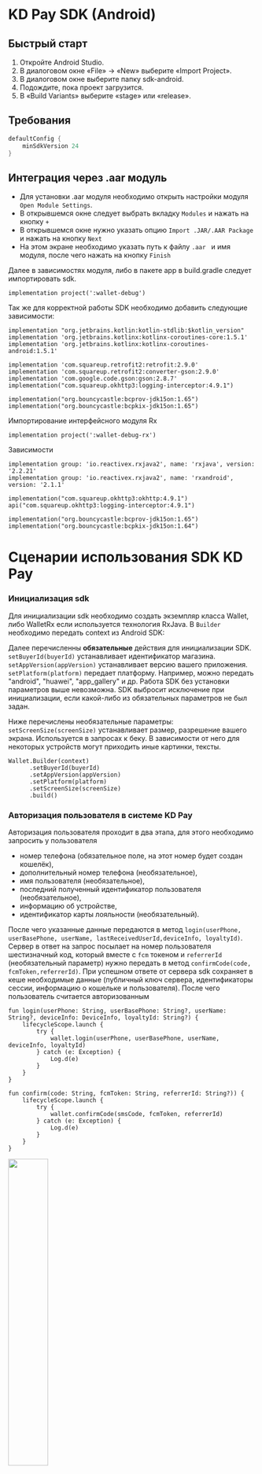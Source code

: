 # KD Pay SDK (Android)

## Быстрый старт

1. Откройте Android Studio.
2. В диалоговом окне «File» → «New» выберите «Import Project».
3. В диалоговом окне выберите папку sdk-android.
4. Подождите, пока проект загрузится.
5. В «Build Variants» выберите «stage» или «release».

## Требования

```gradle
defaultConfig {
    minSdkVersion 24
}
```

## Интеграция через .aar модуль

- Для установки .aar модуля необходимо открыть настройки модуля `Open Module Settings`.
- В открывшемся окне следует выбрать вкладку `Modules` и нажать на кнопку `+`
- В открывшемся окне нужно указать опцию  `Import .JAR/.AAR Package` и нажать на кнопку `Next`
- На этом экране необходимо указать путь к файлу  `.aar ` и имя модуля, после чего нажать на кнопку  `Finish`

Далее в зависимостях модуля, либо в пакете app в build.gradle следует импортировать sdk.

 ```
 implementation project(':wallet-debug')
 ```

Так же для корректной работы SDK необходимо добавить следующие зависимости:

```
implementation "org.jetbrains.kotlin:kotlin-stdlib:$kotlin_version"
implementation 'org.jetbrains.kotlinx:kotlinx-coroutines-core:1.5.1'
implementation 'org.jetbrains.kotlinx:kotlinx-coroutines-android:1.5.1'

implementation 'com.squareup.retrofit2:retrofit:2.9.0'
implementation 'com.squareup.retrofit2:converter-gson:2.9.0'
implementation 'com.google.code.gson:gson:2.8.7'
implementation("com.squareup.okhttp3:logging-interceptor:4.9.1")

implementation("org.bouncycastle:bcprov-jdk15on:1.65")
implementation("org.bouncycastle:bcpkix-jdk15on:1.65")
```

Импортирование интерфейсного модуля Rx

```
implementation project(':wallet-debug-rx')
```

Зависимости

```
implementation group: 'io.reactivex.rxjava2', name: 'rxjava', version: '2.2.21'
implementation group: 'io.reactivex.rxjava2', name: 'rxandroid', version: '2.1.1'

implementation("com.squareup.okhttp3:okhttp:4.9.1")
api("com.squareup.okhttp3:logging-interceptor:4.9.1")

implementation("org.bouncycastle:bcprov-jdk15on:1.65")
implementation("org.bouncycastle:bcpkix-jdk15on:1.64")
```

# Сценарии использования SDK KD Pay

### Инициализация sdk

Для инициализации sdk необходимо создать экземпляр класса Wallet, либо WalletRx если используется технология RxJava.
В `Builder` необходимо передать context из Android SDK:

Далее перечисленны **обязательные** действия для инициализации SDK.
`setBuyerId(buyerId)` устанавливает идентификатор магазина.
`setAppVersion(appVersion)` устанавливает версию вашего приложения.
`setPlatform(platform)` передает платформу. Например, можно передать "android", "huawei", "app_gallery" и др.
Работа SDK без установки параметров выше невозможна. SDK выбросит исключение при инициализации, если какой-либо из
обязательных параметров не был задан.

Ниже перечислены необязательные параметры:
`setScreenSize(screenSize)` устанавливает размер, разрешение вашего экрана. Используется в запросах к беку. В
зависимости от него для некоторых устройств могут приходить иные картинки, тексты.

```
Wallet.Builder(context)
      .setBuyerId(buyerId)
      .setAppVersion(appVersion)
      .setPlatform(platform)
      .setScreenSize(screenSize)
      .build()
```

### Авторизация пользователя в системе KD Pay

Авторизация пользователя проходит в два этапа, для этого необходимо запросить у пользователя

- номер телефона (обязательное поле, на этот номер будет создан кошелёк),
- дополнительный номер телефона (необязательное),
- имя пользователя (необязательное),
- последний полученный идентификатор пользователя (необязательное),
- информацию об устройстве,
- идентификатор карты лояльности (необязательный).

После чего указанные данные передаются в
метод `login(userPhone, userBasePhone, userName, lastReceivedUserId,deviceInfo, loyaltyId)`.
Сервер в ответ на запрос посылает на номер пользователя шестизначный код, который вместе с `fcm` токеном
и `referrerId` (необязательный параметр) нужно передать в метод `confirmCode(code, fcmToken,referrerId)`. При успешном
ответе от сервера sdk сохраняет в кеше необходимые данные (публичный ключ сервера, идентификаторы сессии, информацию о
кошельке и пользователя). После чего пользователь считается авторизованным

```
fun login(userPhone: String, userBasePhone: String?, userName: String?, deviceInfo: DeviceInfo, loyaltyId: String?) {
    lifecycleScope.launch {
        try {
            wallet.login(userPhone, userBasePhone, userName, deviceInfo, loyaltyId)
        } catch (e: Exception) {
            Log.d(e)
        }
    }
}

fun confirm(code: String, fcmToken: String, referrerId: String?)) {
    lifecycleScope.launch {
        try {
            wallet.confirmCode(smsCode, fcmToken, referrerId)
        } catch (e: Exception) {
            Log.d(e)
        }
    }
}
```

<img src="readme/authorization.jpg"  width="40%">

### Ссылки на связанные документы:

Согласие на обработку персональных и биометрических данных и пользовательское соглашение -
https://storage.yandexcloud.net/slyanov-s3/gdpr_consent.html

Публичная оферта -
https://storage.yandexcloud.net/slyanov-s3/wallets_public_offer.html

### Публичный ключ для генерации QR-кода

SDK получает публичный ключ и сохраняет его в кеше после авторизации пользователя (метод `confirmCode`). Этот публичный
ключ хранится в кеше и считается валидным, пока в заголовке любого метода от сервера не
вернется `Need-Update-Server-key: true`, после чего SDK асинхронно дернет ручку обновления публичного ключа и при
успешном запросе значение в кеше будет заменено на новый публичный ключ. Это происходит незаметно для пользователя и
весь процесс инкапсулирован внутри SDK. Пользователь SDK извне никак не может повлиять на этот процесс.

### Получение аккаунта пользователя

Получение аккаунта осуществляется с помощью метода `getAccount`. Для успешного получения состояния кошелька пользователь
должен быть авторизован, должен подтвердить смс и сдк. Если клиент не авторизован в системе метод выбрасывает ошибку.

```
fun getAccount(cached: Boolean, referrerId: String?, variant: String?) {
    lifecycleScope.launch {
        try {
            wallet.getAccount(cached, referrerId, variant)
        } catch (e: Exception) {
            Log.d(e)
        }
    }
}
```   

В WalletAccountResult в поле bankLinkType приходит тип привязки банков : recurrent/me2me.

<img src="readme/kd_pay.jpg"  width="40%">

### Onboarding

В ответе WalletAccountResult приходит поле requiredScreens с массивом форм/экранов, которые можно показать перед
отображением кошелька, например "need_bank_link"

<img src="readme/onboarding.jpg"  width="40%">

### Привязка банка к кошельку

<img src="readme/banks.jpg"  width="40%">

Для того чтобы привязать к кошельку пользователя банк, необходимо получить список банков с помощью
метода `getBanks(bankLinkType: BankLinkType?)`.

```
fun getBanks(bankLinkType: BankLinkType?) {
    lifecycleScope.launch {
        try {
            wallet.getBanks(bankLinkType)
        } catch (e: Exception) {
            Log.d(e)
        }
    }
}
```  

**Возвращает**

| Тип          | Опциональный | Описание                                           |
|--------------|--------------|----------------------------------------------------|
| `List<Bank>` | Нет          | Список банков, которые можно привязать к кошельку. |

**Исключения**

| Тип                                   | Описание                                                                  |
|---------------------------------------|---------------------------------------------------------------------------|
| `ErrorMessage.Client.NotAuthorized()` | Сессия отсутствует или устарела                                           |
| `ErrorMessage.Client.Authorization()` | Отсутствует идентификатор пользователя в системе. Необходима авторизация. |
| `ErrorMessage.Client.NoAccount()`     | Нет аккаунта пользователя                                                 |

В ответе метода `getAccount` есть информация о типе платежного сервиса (bankLinkType): recurrent/me2me.
Нужно использовать это как параметр, чтобы получить список банков в зависимости от данного типа.

Для того чтобы использовать метод пользователь должен быть авторизован и у пользователя должен быть создан аккаунт. В
противном случае метод вызовет исключение.

Далее из списка полученных банков пользователь выбирает необходимый. После чего на сервер отправляется запрос
на привязку банка с помощью метода `addNewBank`.

```
fun addNewBank(bankId: Int, fundingSum: String?, bankLinkType: BankLinkType?) {
    lifecycleScope.launch {
        try {
            wallet.addNewBank(bankId, fundingSum, bankLinkType)
        } catch (e: Exception) {
            Log.d(e)
        }
    }
}
```   

Если сервер ответил успехом, то пользователю предлагается перейти в мобильное приложение банка и завершить процесс
привязки банка.

Возвращается BankAccountLinkageResult с id привязки банка, url с кастомной схемой выбранного
банка `bankID://sub.nspk.ru/...` и временем ожидания подписки expireTimeout.

Данную ссылку необходимо открыть в МП для перехода в мобильное приложение банка, если оно установлено на девайсе.

### Получение статуса банковской связи (результат привязки банка)

Для получения статуса банковской связи используется метод `getBankLinkageStatus(linkId: Int): BankLinkageResult`

**Параметры**

| Имя      | Тип | Опциональный | Описание      |
|----------|-----|--------------|---------------|
| `linkId` | Int | нет          | Идентификатор |

**Возвращает**

| Тип                 | Опциональный | Описание                                                |
|---------------------|--------------|---------------------------------------------------------|
| `BankLinkageResult` | Нет          | Статус привязки банка и id последующей onboarding story |

**Статусы привязки**

| Тип        | Описание                                    |
|------------|---------------------------------------------|
| `success`  | Банк привязан успешно                       |
| `pending`  | Ожидание привязки банка в приложении банка. |
| `canceled` | Привязка банка отменена                     |

### Получение привязанных банков

При возврате на главный экран кошелька и вызове метода `getAccount` в поле `banks` возвращаются банки,
которые успешно привязаны, либо находятся в процессе привязки.

Ориентируясь на список привязанных банков и `id` банка, который привязывается к аккаунту можно понять в каком статусе
находится привязка банка. Если банк присутствует в списке привязанных банков,
но поле `isLinked` у банка равно `false`- это значит что банк в процессе привязки к кошельку.
В случае если поле равно `true`, значит процесс привязки банка успешен. В случае если в списке банков нет искомого,
то это означает что произошла ошибка при привязке банка.

<img src="readme/my_banks.jpg"  width="40%">

Если в методе `getAccount` возвращается bankLinkType - recurrent,
то список привязанных банков находится в массиве recurrentBanks, если me2me, то в account в поле banks

### Установить банк по умолчанию

После привязки банка он становится банком по умолчанию. Для того чтобы изменить банк по умолчанию, следует
воспользоваться методом `setDefaultBank`. Для того чтобы использовать метод пользователь должен быть авторизован и
у пользователя должен быть создан аккаунт, а так же привязан как минимум один банк.
Для начала следует получить данные аккаунта методом `getAccount`, предложить пользователю выбрать из списка
привязанных банков тот, который он хочет сделать основным.
Далее передать `id` этого банка и его тип в метод `setDefaultBank(bankId)`.
В результате чего в случае успеха метод вернет измененный и актуальный список привязанных банков.

`setDefaultBank(bankId: Int, bankLinkType: BankLinkType?): List<Bank>`

**Параметры**

| Имя          | Тип          | Опциональный | Описание                                                                     |
|--------------|--------------|--------------|------------------------------------------------------------------------------|
| bankId       | Int          | нет          | Идентификатор банка в системе KD Pay, выбранных из списка привязанных банков |
| bankLinkType | BankLinkType | да           | Тип банка (recurrent/me2me)                                                  |

**Возвращает**

| Тип        | Опциональный | Описание                                                     |
|------------|--------------|--------------------------------------------------------------|
| List<Bank> | Нет          | Список привязанных банков, с измененным банком по умолчанию. |

**Исключения**

| Тип                                 | Описание                                                                  |
|-------------------------------------|---------------------------------------------------------------------------|
| ErrorMessage.Client.NotAuthorized() | Сессия отсутствует или устарела                                           |
| ErrorMessage.Client.Authorization() | Отсутствует идентификатор пользователя в системе. Необходима авторизация. |

<img src="readme/bank_methods.jpg"  width="40%">

### Удаление привязанного банка (неактуально для рекуррентов)

Для удаления ранее привязанного банка используется метод

`deleteBank(bankId: Int)`

**Параметры**

| Имя    | Тип | Опциональный | Описание                                                                                                |
|--------|-----|--------------|---------------------------------------------------------------------------------------------------------|
| bankId | Int | нет          | Идентификатор банка в системе KD Pay, выбранных из списка банков получаемых с помощью метода getBanks() |

**Исключения**

| Тип                                 | Описание                                                                  |
|-------------------------------------|---------------------------------------------------------------------------|
| ErrorMessage.Client.NotAuthorized() | Сессия отсутствует или устарела                                           |
| ErrorMessage.Client.Authorization() | Отсутствует идентификатор пользователя в системе. Необходима авторизация. |
| ErrorMessage.Client.NoAccount()     | Нет аккаунта пользователя                                                 |

### Генерация QR кода

Для быстрого создания строки, кодируемой в qr-код, достаточно использовать метод `generateQrString(loyaltyId: String)`.
Метод не требует наличия интернета, если есть предзагруженные otp-коды.
(Otp-коды нужны также для генерации строки и SDK их самостоятельно (без действий на стороне МП) запрашивает на бэке "в
фоне", когда есть интернет).
Есть возможность "попросить" SDK в явном виде получить новую пачку otp-кодов для генерации QR-кода,
метод `requestOtpCode(amount)`. Для использования методов пользователь должен быть предварительно авторизован и иметь
аккаунт в системе.

**Параметры**

| Имя       | Тип    | Опциональный | Описание                                    |
|-----------|--------|--------------|---------------------------------------------|
| loyaltyId | String | нет          | Идентификатор лояльности во внешней системе |

**Возвращает**

| Тип    | Опциональный | Описание                        |
|--------|--------------|---------------------------------|
| String | Нет          | Строка для кодирования в Qr код |

**Исключения**

| Тип                                                | Описание                                                   |
|----------------------------------------------------|------------------------------------------------------------|
| ErrorMessage.Client.Serialization("No loyalty id") | loyaltyId пуст                                             |
| ErrorMessage.Client.NoOtpCode("No free OTP codes") | нет свободных otp кодов                                    |
| ErrorMessage.Client.Authorization                  | userId или публичный ключ сервера не существует в кеше SDK |

```
fun preloadOtp() {
    lifecycleScope.launch {
        try {
            if(!wallet.haveOtpCode()) wallet.requestOtpCode(OTP_CODE_AMOUT)
        } catch(e: Exception) {
            Log.d(e)
        }
    }
}

fun generateQrString(loyaltyId: String) {
    lifecycleScope.launch {
        val qrString = try {
            wallet.generateQrString(loyaltyId)
        } catch(e: Exception) {
            Log.d(e)
            null
        }

        qrString?.let { renderQrCode(it) }
    }
}
```

### Метод для проверки наличия сохраненных otp кодов в кеше sdk.

`haveOtpCode(): Boolean`

**Возвращает**

| Тип     | Опциональный | Описание                                                                            |
|---------|--------------|-------------------------------------------------------------------------------------|
| Boolean | Нет          | true - есть как минимум один сохраненный otp код. false - не сохраненных otp кодов. |

### Метод для получения одного свободного otp кода в кеше sdk. Код не помечается как использованный и будет выдан этим методом снова до использования

`getUnusedOtpCode(): String`

**Возвращает**

| Тип    | Опциональный | Описание                             |
|--------|--------------|--------------------------------------|
| String | Нет          | Возвращает один сохраненный otp код. |

**Исключения**

| Тип       | Описание                  |
|-----------|---------------------------|
| NoOtpCode | Если свободных кодов нет. |

### Метод для получения otp кодов с сервера с последующим сохранением в кеш sdk.

`requestOtpCodes(amount: Int)`
**Параметры**

| Имя    | Тип | Опциональный | Описание                                              |
|--------|-----|--------------|-------------------------------------------------------|
| amount | Int | нет          | Количество запрашиваемых otp кодов.  По умолчанию 10. |

**Исключения**

| Тип                                                                  | Описание                                                                  |
|----------------------------------------------------------------------|---------------------------------------------------------------------------|
| ErrorMessage.Client.NotAuthorized()                                  | Сессия отсутствует или устарела                                           |
| ErrorMessage.Client.Authorization()                                  | Отсутствует идентификатор пользователя в системе. Необходима авторизация. |
| ErrorMessage.Client.NoAccount()                                      | Нет аккаунта пользователя                                                 |
| ErrorMessage.Server.BadServerResponse("No code")                     | Ни один код не был получен от сервера.                                    |
| ErrorMessage.Server.BadServerResponse("No expiration time for code") | Нет срока окончания действия кода                                         |
| ErrorMessage.Client.NoBuyerId()                                      | Не установлен buyerId. Смотреть метод `configure(buyerId)`                |

### Метод для получения количества оставшихся otp кодов

`getRemainingOtpCodes(): Int`

**Возвращает**

| Тип | Опциональный | Описание                        |
|-----|--------------|---------------------------------|
| Int | Нет          | количество оставшихся otp кодов |

### Запрашивает указанное в параметре количество otp кодов, если их оставшееся количество валидных меньше 6

`requestOtpCodesIfRequired(amount: Int)`
**Параметры**

| Имя    | Тип | Опциональный | Описание                            |
|--------|-----|--------------|-------------------------------------|
| amount | Int | нет          | Количество запрашиваемых otp кодов. |

##### Запрашивает один свободный OTP код. Код не помечается как использованный и выдан этим методом снова до использования

`getOtpCode()`

**Исключения**

| Тип                             | Описание                                                                              |
|---------------------------------|---------------------------------------------------------------------------------------|
| ErrorMessage.Client.NoOtpCode() | свободных кодов нет. Перед запросом можно проверить на наличие вызвав `haveOtpCode()` |

### Получение данных профиля пользователя.

`fun getProfile(): Profile`

**Возвращает**

| Тип     | Опциональный | Описание                       |
|---------|--------------|--------------------------------|
| Profile | Нет          | Данные по профилю пользователя |

<img src="readme/profile.jpg"  width="40%">

##### Получение данных профиля пользователя (детализация).

`fun getProfileDetails(): ProfileDetails`

**Возвращает**

| Тип            | Опциональный | Описание                                     |
|----------------|--------------|----------------------------------------------|
| ProfileDetails | Нет          | Данные по профилю пользователя (детализация) |

### Получение элементов для блока часто задаваемых вопросов.

`fun getFaq(cacheInterval: Long = 3600L, cacheUnit: TimeUnit = TimeUnit.SECONDS): List<FaqItem>`

**Параметры**

| Имя           | Тип      | Опциональный | Описание               |
|---------------|----------|--------------|------------------------|
| cacheInterval | Long     | нет          | интервал проверки кеша |
| cacheUnit     | TimeUnit | нет          | интервал проверки кеша |

**Возвращает**

| Тип           | Опциональный | Описание         |
|---------------|--------------|------------------|
| List<FaqItem> | нет          | Список элементов |

### Выход пользователя из KD pay.

Для выполнения выхода пользователя из системы KD pay необходимо использовать метод `logout()`, при этом выполняется
полная очистка кеша sdk. Удаляются идентификаторы сессии, пользователя, публичный ключ сервера, отп коды и номер
телефона пользователя. Параллельно на сервер отправляется запрос на сброс всех активных сессий.

### Получение информации о кешбэке и истории операций.

<img src="readme/operation_history.jpg"  width="40%">

### Получение информации о кешбэке.

`fun getFaq(cacheInterval: Long = 3600L, cacheUnit: TimeUnit = TimeUnit.SECONDS): List<FaqItem>`
Для получения информации о кешбэке используем
метод `getCashbackInfo(prevMonth: Int, scenario: String, collapsed: Boolean, source: String): OperationElement`.
Имеет перегрузку метода с параметром ключ-значения для гибкой настройки параметров.

**Параметры**

| Имя       | Тип     | Опциональный | Описание                   |
|-----------|---------|--------------|----------------------------|
| prevMonth | Int     | нет          | период запроса данных      |
| scenario  | String  | нет          | место запроса данных       |
| collapsed | Boolean | нет          | скрытие виджетов в разделе |
| source    | String  | нет          | источник перехода          |

**Возвращает**

| Тип          | Опциональный | Описание             |
|--------------|--------------|----------------------|
| CashbackInfo | нет          | Информацию о кешбэке |

### Перегрузка метода информации о кешбэке

`getCashbackInfo(parameters: Map<String, String>): OperationElement`

**Параметры**

| Имя        | Тип                 | Опциональный | Описание                          |
|------------|---------------------|--------------|-----------------------------------|
| parameters | Map<String, String> | нет          | параметры в формате ключ-значение |

**Возвращает**

| Тип          | Опциональный | Описание             |
|--------------|--------------|----------------------|
| CashbackInfo | нет          | Информацию о кешбэке |

### Получение истории операции для пользователя

Получить историю операций для пользователя можно с помощью метода `getOperations`. В данный метод заложены параметры для
фильтрации операций. Бек вернет список операций, удовлетворяющих параметрам фильтрации.
Для первого запроса истории операции не нужно передавать курсор, в последующих запросах необходимо передавать курсор.
Бек вернет курсор в ответе на первый запрос, если пользователь имеет больше операций, чем бек может отдать за один
запрос.
Курсор (`cursor`) используется для пагинации операций.

```
fun getOperations(
    cursor: String? = null,
    type: OperationElement.OperationType? = null,
    partner: String? = null,
    datetimeStart: String? = null,
    datetimeFinish: String? = null,
    status: OperationElement.Status? = null
) {
    lifecycleScope.launch {
        try {
            wallet.getOperations(cursor, formId, type, partner, datetimeStart, datetimeFinish, status)
        } catch (e: Exception) {
            Log.d(e)
        }
    }
}
```

**Параметры**

| Имя            | Тип                            | Опциональный | Описание                               |
|----------------|--------------------------------|--------------|----------------------------------------|
| cursor         | String                         | да           | указатель на получение списка операций |
| type           | OperationElement.OperationType | да           | тип операции                           |
| partner        | String                         | да           | фильтр партнера                        |
| datetimeStart  | String                         | да           | дата начала фильтрации операции        |
| datetimeFinish | String                         | да           | дата конца фильтрации операции         |
| status         | OperationElement.Status        | да           | статус операции                        |

**Возвращает**

| Тип        | Опциональный | Описание                                          |
|------------|--------------|---------------------------------------------------|
| Operations | нет          | Список операций с предыдущим/следующим указателем |

### Получение конкретной операции для пользователя

Получить операцию для пользователя можно через метод `getOperation`. Важно, что id операции должен совпадать с типом
операции, иначе операция будет считаться на найденной.

```
fun getOperation(id: Int, type: OperationElement.OperationType) {
    lifecycleScope.launch {
        try {
            wallet.getOperation(id, type)
        } catch (e: Exception) {
            Log.d(e)
        }
    }
}
```

**Параметры**

| Имя  | Тип                            | Опциональный | Описание               |
|------|--------------------------------|--------------|------------------------|
| id   | String                         | нет          | идентификатор операции |
| type | OperationElement.OperationType | нет          | тип операции           |

**Возвращает**

| Тип              | Опциональный | Описание         |
|------------------|--------------|------------------|
| OperationElement | нет          | Элемент операции |

### Получение аккаунта пользователя

Получение аккаунта осуществляется с помощью метода `getAccount(cached: Boolean, referrerId: String?, variant: String?)`.
Для успешного получения состояния кошелька пользователь должен быть авторизован. Если клиент не авторизован в системе
метод выбрасывает исключение. При отсутствии аккаунта в ответе поле `walletAccountState` будет иметь значение `NONE`.

`getAccount(cached, referrerId, variant): WalletAccountResult`

**Параметры**

| Имя        | Тип     | Опциональный | Описание                                                                                                          |
|------------|---------|--------------|-------------------------------------------------------------------------------------------------------------------|
| cached     | Boolean | нет          | Флаг для определения откуда брать данные аккаунта. true - из кеша, false - из сервера с последующим кешированием. |
| referrerId | String  | да           | Идентификатор реферальной системы                                                                                 |
| variant    | String  | да           | Короткий вариант получения данных. Если указан `short`, то будут получены только основные данные по аккаунту.     |

**Возвращает**

| Тип                 | Опциональный | Описание                                                                  |
|---------------------|--------------|---------------------------------------------------------------------------|
| WalletAccountResult | Нет          | Ответ содержащий аккаунт пользователя в системе и текущий статус аккаунта |

**Исключения**
| Тип | Описание |
| ----------- | ----------- |
| ErrorMessage.Client.NotAuthorized("Not authorized") | Пользователь не авторизован в системе KD Pay. Либо устарела
сессия. |

```
fun getAccount() {
    lifecycleScope.launch {
        val result = try {
            wallet.getAccount(false)
        } catch (e: Exception) {
            if (e is ErrorMessage.Client.NotAuthorized) {
                processNotAuthorized()
            }
            Log.d(e)
            null
        }

        if (result?.walletAccountState == WalletAccountState.NONE) {
            processAccountNotExists()
        }

        if (result?.walletAccountState == WalletAccountState.READY) {
            processSucess(result)
        }
    }
}
```

### Получение формы

Для платежного сервиса в сценариях необходимы формы для получения информации о пользователе. Формы динамические, то есть
содержимое (состав полей) меняется в зависимости от контекста (сценария). Например, для привязывания счета необходимо
заполнить форму упрощенной идентификации.
Получение формы происходит через метод `getForm(type: String?, formId: Int?, version: Int?)`. Если запрос формы
произойдет без `formId`, то сервер пришлет чистую форму.
Если запрос происходит с `formId`, то SDK отправит 2 запроса на сервер:  `/form` и `/request`. Первый запрос получит
форму, второй получит статус валидации для полей. SDK соединит полученные результаты и вернет форму с провалидированными
полями.

*Примечание: количество полей и их состав сервер может поменять на своей стороне, форма является динамической.*

```
fun getForm(type: String?, formId: Int?, version: Int?) {
    lifecycleScope.launch {
        try {
            wallet.getForm(type: String?, formId: Int?, version: Int?)
        } catch (e: Exception) {
            Log.d(e)
        }
    }
}
```

### Валидация полей формы

Для валидации полей используется
метод `sendFormDraft(type: String, formId: Int?, version: Int?, draftFields: Map<Int, String>)`. Первый запрос на
валидацию всегда будет происходить без `formId` и `version`. Актуальные значения `formId` и `version` вернутся при
первой и последующей валидации. Валидировать необходимо все заполненные поля.

*Примечание: сервер сохраняет в следующем драфте поля "вместо" предыдущих. То есть если в первой версии драфта МП
отправило заполненное поле 1, а потом не прислало это поле или прислало пустое, то в этой версии драфта поле не будет
сохранено на сервере.*

При `sendFormDraft(type: String, formId: Int?, version: Int?, draftFields: Map<Int, String>)` SDK уберет пустые поля из
запроса, чтобы не заваливать пользователя ошибками на пустых полях.

```
fun sendFormDraft(type: String, formId: Int?, version: Int?, draftFields: Map<Int, String>) {
    lifecycleScope.launch {
        try {
            wallet.sendFormDraft(type, formId, version, draftFields)
        } catch (e: Exception) {
            Log.d(e)
        }
    }
}
```

### Отправка формы на проверку

Для валидации полей используется
метод `sendFormCommit(type: String, formId: Int?, version: Int?, draftFields: Map<Int, String>)`. Первый запрос
на `commit` может происходить без `formId` и `version`. Актуальные значения `formId` и `version` вернутся при первом и
последующем `commit`. Отправлять необходимо все поля.

При `sendFormCommit(type: String, formId: Int?, version: Int?, draftFields: Map<Int, String>)` сервер отправит **все**
поля, даже пустые, чтобы уведомить пользователя о незаполненных полях.

```
fun sendFormDraft(type: String, formId: Int?, version: Int?, draftFields: Map<Int, String>) {
    lifecycleScope.launch {
        try {
            wallet.sendFormDraft(type, formId, version, draftFields)
        } catch (e: Exception) {
            Log.d(e)
        }
    }
}
```

## Дополнительные методы для взаимодействия с сервисом KD pay

#### Метод для проверки состояния сервиса.

`ping()`

#### Метод возвращает идентификатор пользователя, если имеется.

`getUserId(): Int`

**Возвращает**

| Тип      | Опциональный | Описание                                           |
|----------|--------------|----------------------------------------------------|
| UserInfo | Нет          | Возвращает userId пользователя, если такой имеется |

#### Проверка истек ли срок действия ключа.

`fun isKeyExpired(): Boolean`

**Возвращает**

| Тип     | Опциональный | Описание                                  |
|---------|--------------|-------------------------------------------|
| Boolean | Нет          | true - ключ истек , false - ключ не истек |

##### Обновить клиентские ключи и отправить публичный ключ на сервер.

`fun updateClientPublicKey(deviceId: String)`

**Параметры**

| Имя      | Тип    | Опциональный | Описание                                                                                                                                                                                                               |
|----------|--------|--------------|------------------------------------------------------------------------------------------------------------------------------------------------------------------------------------------------------------------------|
| deviceId | String | да           | Идентификатор пользователя в системе.  Если не указан используется 64-битное число (выраженное в виде шестнадцатеричной строки), уникальное для каждой комбинации ключа подписи приложения, пользователя и устройства. |

##### Callback на необходимость обновления токена пользователя.

`needUpdateUserDevice: StateFlow<Boolean>`

##### Callback на необходимость обновления клиентских ключей

`needUpdateClientPublicKey: StateFlow<Boolean>`

##### Обновить токен пользователя на сервере.

`fun updateUserDevice(deviceId: String, fcmToken: String)`

**Параметры**

| Имя      | Тип    | Опциональный | Описание                                                                                                                                                                                                               |
|----------|--------|--------------|------------------------------------------------------------------------------------------------------------------------------------------------------------------------------------------------------------------------|
| deviceId | String | да           | Идентификатор пользователя в системе.  Если не указан используется 64-битное число (выраженное в виде шестнадцатеричной строки), уникальное для каждой комбинации ключа подписи приложения, пользователя и устройства. |
| fcmToken | String | нет          | Токен Firebase Messaging Service [подробнее](https://firebase.google.com/docs/cloud-messaging/android/client).                                                                                                         |

##### Проверка доступа к кошелькам. Имеет кеширование. Возвращает результат предыдущего запроса, параллельно выполняя новый запрос. Если интервал не задан, кеш считается валидным 1 час.

`getUserExperiment(phone: String, applicationVersion: String, deviceId: String?, loyaltyId: String, cacheInterval: Long): List<String>`

**Параметры**

| Имя                | Тип    | Опциональный | Описание                                                                                                                                                                                                               |
|--------------------|--------|--------------|------------------------------------------------------------------------------------------------------------------------------------------------------------------------------------------------------------------------|
| phone              | String | нет          | Телефон указанный пользователем                                                                                                                                                                                        |
| applicationVersion | String | нет          | Версия приложения                                                                                                                                                                                                      |
| deviceId           | String | да           | Идентификатор пользователя в системе.  Если не указан используется 64-битное число (выраженное в виде шестнадцатеричной строки), уникальное для каждой комбинации ключа подписи приложения, пользователя и устройства. |
| loyaltyId          | String | нет          | номер карты лояльности                                                                                                                                                                                                 |
| cacheInterval      | Long   | да           | Интервал проверки кэша в секундах. Если не выставлен интервал, то кеш на 1 час.                                                                                                                                        |

**Возвращает**

| Тип          | Опциональный | Описание                                             |
|--------------|--------------|------------------------------------------------------|
| List<String> | Нет          | Вернет список экспериментов для данного пользователя |

##### Проверяет авторизован ли пользователь в системе по таким признакам как наличие в кеше идентификатора сессии и пользователя. А так же наличию публичного ключа сервера.

`isAuthorized(): Boolean`

**Возвращает**

| Тип     | Опциональный | Описание                                                                                                                                    |
|---------|--------------|---------------------------------------------------------------------------------------------------------------------------------------------|
| Boolean | Нет          | true - пользователь авторизован, false - не авторизован (Нет идентификатора сессии, пользователя, либо публичного ключа сервера в кеше SDK) |

##### Получение состояние аккаунта в системе KD Pay.

`getUserPreview(cached: Boolean = false, manzanaUserId: String?, loyaltyId: String?, source: String?): WalletAccountResult`

**Параметры**

| Имя           | Тип     | Опциональный | Описание                                                                                                          |
|---------------|---------|--------------|-------------------------------------------------------------------------------------------------------------------|
| cached        | Boolean | нет          | Флаг для определения откуда брать данные аккаунта. true - из кеша, false - из сервера с последующим кешированием. |
| manzanaUserId | String  | да           | Идентификатор пользователя                                                                                        |
| loyaltyId     | String  | нет          | номер карты лояльности                                                                                            |
| source        | String  | нет          | источник перехода                                                                                                 |

**Возвращает**

| Тип                 | Опциональный | Описание                                                                  |
|---------------------|--------------|---------------------------------------------------------------------------|
| WalletAccountResult | Нет          | Ответ содержащий аккаунт пользователя в системе и текущий статус аккаунта |

**Исключения**

| Тип                                                 | Описание                                                            |
|-----------------------------------------------------|---------------------------------------------------------------------|
| ErrorMessage.Client.NotAuthorized("Not authorized") | Пользователь не авторизован в системе KD Pay. Либо устарела сессия. |

##### Получение информации фондирования.

`getFundingInfo(cacheInterval: Long, cacheUnit: TimeUnit): FundingInfo

**Параметры**

| Имя           | Тип      | Опциональный | Описание                                                                               |
|---------------|----------|--------------|----------------------------------------------------------------------------------------|
| cacheInterval | Long     | да           | Интервал проверки кэша в секундах. Если не выставлен интервал, то кеш не используется. |
| cacheUnit     | TimeUnit | нет          | интервал проверки кеша                                                                 |

**Возвращает**

| Тип        | Опциональный | Описание                                           |
|------------|--------------|----------------------------------------------------|
| List<Bank> | Нет          | Список банков, которые можно привязать к кошельку. |

**Исключения**

| Тип                                 | Описание                                                                  |
|-------------------------------------|---------------------------------------------------------------------------|
| ErrorMessage.Client.NotAuthorized() | Сессия отсутствует или устарела                                           |
| ErrorMessage.Client.Authorization() | Отсутствует идентификатор пользователя в системе. Необходима авторизация. |
| ErrorMessage.Client.NoAccount()     | Нет аккаунта пользователя                                                 |

##### Метод получения формы упрощенной идентификации

`getForm(type: String?, formId: Int?, version: Int?): Form`

**Параметры**

| Имя     | Тип    | Опциональный | Описание                                            |
|---------|--------|--------------|-----------------------------------------------------|
| type    | String | да           | Тип формы, которая задает определенный набор полей. |
| formId  | Int    | да           | Идентификатор последнего актуального заполнения.    |
| version | Int    | да           | Версия последнего актуального заполнения            |

**Возвращает**

| Тип  | Опциональный | Описание                                        |
|------|--------------|-------------------------------------------------|
| Form | Нет          | Форма для упрощенной идентификации пользователя |

**Исключения**

| Тип                                 | Описание                                                                  |
|-------------------------------------|---------------------------------------------------------------------------|
| ErrorMessage.Client.NotAuthorized() | Сессия отсутствует или устарела                                           |
| ErrorMessage.Client.Authorization() | Отсутствует идентификатор пользователя в системе. Необходима авторизация. |

##### Метод для отправки черновика формы

`sendFormDraft(type: String, formId: Int?, version: Int?, draftFields: Map<Int, String>): FormDraft`

**Параметры**

| Имя         | Тип              | Опциональный | Описание                                            |
|-------------|------------------|--------------|-----------------------------------------------------|
| type        | String           | нет          | Тип формы, которая задает определенный набор полей. |
| formId      | Int              | да           | Идентификатор последнего актуального заполнения.    |
| version     | Int              | да           | Версия последнего актуального заполнения.           |
| draftFields | Map<Int, String> | нет          | Идентификатор валидируемого поля и его значение.    |

**Возвращает**

| Тип       | Опциональный | Описание                                              |
|-----------|--------------|-------------------------------------------------------|
| FormDraft | Нет          | Актуальная информация формы и список невалидных полей |

**Исключения**

| Тип                                 | Описание                                                                  |
|-------------------------------------|---------------------------------------------------------------------------|
| ErrorMessage.Client.NotAuthorized() | Сессия отсутствует или устарела                                           |
| ErrorMessage.Client.Authorization() | Отсутствует идентификатор пользователя в системе. Необходима авторизация. |
| ErrorMessage.Client.NoAccount()     | Нет аккаунта пользователя                                                 |

##### Метод для получения формы поддержки

`getUserSupportForm(clientId: Int): Form`

**Параметры**

| Имя      | Тип | Опциональный | Описание               |
|----------|-----|--------------|------------------------|
| clientId | Int | да           | Идентификатор клиента. |

**Возвращает**

| Тип  | Опциональный | Описание                                        |
|------|--------------|-------------------------------------------------|
| Form | Нет          | Форма для упрощенной идентификации пользователя |

**Исключения**

| Тип                                 | Описание                                                                  |
|-------------------------------------|---------------------------------------------------------------------------|
| ErrorMessage.Client.NotAuthorized() | Сессия отсутствует или устарела                                           |
| ErrorMessage.Client.Authorization() | Отсутствует идентификатор пользователя в системе. Необходима авторизация. |
| ErrorMessage.Client.NoAccount()     | Нет аккаунта пользователя                                                 |

##### Метод для подсказки для полей формы

`getFormSuggestions(fieldId: Int, value: String): Map<Int, String>`

**Параметры**

| Имя     | Тип    | Опциональный | Описание            |
|---------|--------|--------------|---------------------|
| fieldId | Int    | да           | Идентификатор поля. |
| value   | String | да           | Значение поля.      |

**Возвращает**

| Тип              | Опциональный | Описание                          |
|------------------|--------------|-----------------------------------|
| Map<Int, String> | Нет          | Подсказки в формате ключ-значение |

##### Метод для коммита формы

`sendFormCommit(type: String, formId: Int?, version: Int?, draftFields: Map<Int, String>): FormDraft`

**Параметры**

| Имя         | Тип              | Опциональный | Описание                                            |
|-------------|------------------|--------------|-----------------------------------------------------|
| type        | String           | нет          | Тип формы, которая задает определенный набор полей. |
| formId      | Int              | да           | Идентификатор последнего актуального заполнения.    |
| version     | Int              | да           | Версия последнего актуального заполнения.           |
| draftFields | Map<Int, String> | нет          | Идентификатор валидируемого поля и его значение.    |

**Возвращает**

| Тип       | Опциональный | Описание                                              |
|-----------|--------------|-------------------------------------------------------|
| FormDraft | Нет          | Актуальная информация формы и список невалидных полей |

**Исключения**

| Тип                                 | Описание                                                                  |
|-------------------------------------|---------------------------------------------------------------------------|
| ErrorMessage.Client.NotAuthorized() | Сессия отсутствует или устарела                                           |
| ErrorMessage.Client.Authorization() | Отсутствует идентификатор пользователя в системе. Необходима авторизация. |
| ErrorMessage.Client.NoAccount()     | Нет аккаунта пользователя                                                 |

##### Метод проверки версии библиотеки. Имеет кеширование. Возвращает результат предыдущего запроса, параллельно выполняя новый запрос.

`checkLibraryVersion(cacheInterval: Long = 0L): VersionResult`

**Параметры**

| Имя           | Тип  | Опциональный | Описание                                                                               |
|---------------|------|--------------|----------------------------------------------------------------------------------------|
| cacheInterval | Long | да           | Интервал проверки кэша в секундах. Если не выставлен интервал, то кеш не используется. |

**Возвращает**

| Тип           | Опциональный | Описание                                                                         |
|---------------|--------------|----------------------------------------------------------------------------------|
| VersionResult | нет          | Возвращает результат проверки. При любой ошибке возвращает VersionResult.UNKNOWN |

#### Уведомляет сервер о показанных оповещениях пользователю. Возвращает список id оповещений с актуальным статусом

`notifySnacksShown(shownSnacks: Map<Int, Long>): List<SnacksShownStatus>`

**Параметры**

| Имя         | Тип            | Опциональный | Описание                              |
|-------------|----------------|--------------|---------------------------------------|
| shownSnacks | Map<Int, Long> | нет          | id и timestamp показанного оповещения |

**Возвращает**

| Тип               | Опциональный | Описание                                   |
|-------------------|--------------|--------------------------------------------|
| SnacksShownStatus | нет          | Список id оповещений с актуальным статусом |

### Получение информации об автопополнении.

`getAutoReplenishmentInfo(): AutoReplenishmentInfo`

**Возвращает**

| Тип                   | Опциональный | Описание                    |
|-----------------------|--------------|-----------------------------|
| AutoReplenishmentInfo | нет          | Информации о автопополнении |

#### Включить/выключить автопополнение

`fun toggleAutoReplenishment(isActive: Boolean, bankId: Int, sumValue: String?,sumCurrency: String?,)`

**Параметры**

| Имя         | Тип     | Опциональный | Описание                             |
|-------------|---------|--------------|--------------------------------------|
| isActive    | Boolean | нет          | вкл или выкл                         |
| bankId      | Int     | нет          | уникальный идентификатор банка       |
| sumValue    | String  | нет          | минимальная сумма для автопополнения |
| sumCurrency | String  | нет          | валюта суммы для автопополнения      |

### Операция пополнения счёта KD Pay

`fun replenishment(bankId: Int, sumValue: String, sumCurrency: String): ReplenishmentStatus`

**Параметры**

| Имя         | Тип    | Опциональный | Описание                             |
|-------------|--------|--------------|--------------------------------------|
| bankId      | Int    | нет          | уникальный идентификатор банка       |
| sumValue    | String | нет          | минимальная сумма для автопополнения |
| sumCurrency | String | нет          | валюта суммы для автопополнения      |

**Возвращает**

| Тип                 | Опциональный | Описание          |
|---------------------|--------------|-------------------|
| ReplenishmentStatus | нет          | Статус пополнения |

### Получения статуса пополнения счёта KD Pay

`fun getReplenishmentStatus() : ReplenishmentStatus`

**Возвращает**

| Тип                 | Опциональный | Описание          |
|---------------------|--------------|-------------------|
| ReplenishmentStatus | нет          | Статус пополнения |

# Структуры данных

#### `BankLinkageResult`

| Имя          | Описание                         |
|--------------|----------------------------------|
| status       | статус связи (BankLinkageStatus) |
| finalStoryId | идентификатор                    |

#### `BankLinkageStatus` enum

| Имя      | Описание       |
|----------|----------------|
| SUCCESS  | Успех связи    |
| PENDING  | Ожидание связи |
| CANCELED | Отмена связи   |

#### `ReplenishmentStatus` enum

| Имя        | Описание                      |
|------------|-------------------------------|
| UNKNOWN    | Статус пополнения не известен |
| IN_PROCESS | В процессе пополнения         |
| SUCCESS    | Успех пополнения              |
| CREATED    | Создан для  пополнения        |
| CANCELED   | Отменена пополнения           |
| ERROR      | Ошибка пополнения             |

#### `WalletAccountResult`

| Имя свойства       | Тип                | Опциональный | Описание                                  |
|--------------------|--------------------|--------------|-------------------------------------------|
| walletAccountState | WalletAccountState | нет          | Описывает состояние аккаунта              |
| walletAccount      | WalletAccount      | да           | Модель данных кошелька                    |
| banners            | BannerAccount      | да           | Список баннеров                           |
| messages           | MessagesAccount    | да           | Информационное сообщение о работе сервера |
| snacks             | Snacks             | да           | Список снекбаров                          |

#### `WalletAccountState` enum

| Имя     | Описание                            |
|---------|-------------------------------------|
| NONE    | Нет аккаунта пользователя           |
| PENDING | Аккаунта в процессе создания        |
| READY   | Аккаунт существует и готов к работе |
| BANNED  | Аккаунт забанен                     |

#### `WalletAccount`

| Имя свойства | Тип                 | Опциональный                 | Описание                                 |
|--------------|---------------------|------------------------------|------------------------------------------|
| id           | Int                 | нет                          | Идентификатор аккаунта                   |
| balance      | BigDecimal          | нет ( 0 по умолчанию)        | Баланс пользователя                      |
| currency     | String              | нет                          | Строковый код валюты                     |
| status       | WalletStatus        | нет (Undefined по умолчанию) | Состояние кошелька                       |
| banks        | List<Bank>          | нет                          | 	Список привязанных к кошельку банков    |
| forms        | List<FormsResponse> | да                           | Список форм для упрощенной идентификации |

#### `WalletStatus ` enum

| Имя       | Описание                         |
|-----------|----------------------------------|
| Undefined | Неизвестное состояние кошелька   |
| Active    | Кошелек активен и готов к работе |
| Blocked   | Кошелек заблокирован             |
| Closed    | Кошелек закрыт                   |

#### `BannerAccount`

| Имя свойства | Тип               | Опциональный | Описание                                                         |
|--------------|-------------------|--------------|------------------------------------------------------------------|
| positionType | String            | нет          | Вариант отображения баннеров, например списком, каруселью и т.п. |
| items        | List<BannerItems> | да           | Список баннеров                                                  |

#### `BannerItems`

| Имя свойства | Тип                | Опциональный | Описание                  |
|--------------|--------------------|--------------|---------------------------|
| id           | Int                | нет          | Идентификатор баннера     |
| type         | String             | нет          | Тип баннера               |
| params       | List<BannerParams> | нет          | Список параметров баннера |

#### `BannerParams`

| Имя свойства    | Тип    | Опциональный | Описание                         |
|-----------------|--------|--------------|----------------------------------|
| name            | String | да           | Имя параметра                    |
| value           | String | да           | Значение параметра               |
| textColor       | String | да           | Цвет значения (текста) параметра |
| type            | String | да           | Тип параметра                    |
| backgroundColor | String | да           | Цвет фона параметра              |

#### `MessagesAccount`

| Имя свойства    | Тип             | Опциональный | Описание                                |
|-----------------|-----------------|--------------|-----------------------------------------|
| badStatusServer | BadStatusServer | да           | Сообщение о некорректной работе сервера |

#### `BadStatusServer`

| Имя свойства | Тип    | Опциональный | Описание            |
|--------------|--------|--------------|---------------------|
| title        | String | нет          | Заголовок сообщения |
| description  | String | нет          | Описание сообщения  |

#### `Snacks`

| Имя свойства | Тип         | Опциональный | Описание            |
|--------------|-------------|--------------|---------------------|
| type         | String      | нет          | Вариант отображения |
| items        | List<Snack> | нет          | Список снеков       |

#### `Snack`

| Имя свойства | Тип                 | Опциональный | Описание            |
|--------------|---------------------|--------------|---------------------|
| id           | Int                 | нет          | Идентификатор снэка |
| type         | Type                | нет          | Тип снэка           |
| params       | Map<String, String> | нет          | Параметры снэка     |

#### `Type` enum

| Имя      | Описание                 |
|----------|--------------------------|
| BankLink | Снек привязки банка      |
| Sui      | Снек УПРИДа              |
| Referral | Снек реферальной системы |
| Unknown  | Неизвестный тип снэка    |

#### `Bank`

| Имя свойства    | Тип     | Опциональный             | Описание                                                                                                                               |
|-----------------|---------|--------------------------|----------------------------------------------------------------------------------------------------------------------------------------|
| id              | Int     | нет                      | Идентификатор банка в системе                                                                                                          |
| name            | String  | нет                      | Имя банка в системе                                                                                                                    |
| imageLink       | String  | да                       | Ссылка на логотип банка                                                                                                                |
| isLinked        | Boolean | нет (false по умолчанию) | Состояние привязки банка. Если банк присутствует в списке, но его статус isLinked == false, это означает что банк в процессе привязки. |
| isDefault       | Boolean | нет (false по умолчанию) | Банк выбран основным. С счета этого банка будут сниматься средства при платежах кошельком.                                             |
| isRetryPossible | Boolean | нет (false по умолчанию) | Возможность отправить запрос на привязку заново.                                                                                       |
| instructionUrl  | String  | да                       | Ссылка на инструкцию по привязке                                                                                                       |

#### `MessagesAccount`

| Имя свойства | Тип             | Опциональный | Описание                                                           |
|--------------|-----------------|--------------|--------------------------------------------------------------------|
| badStatus    | BadStatusServer | да           | Сообщение о нестабильности сервера                                 |
| badTime      | BadTime         | да           | Сообщение о некорректных настройках даты, времени и часового пояса |

#### `BadStatusServer`

| Имя свойства | Тип               | Опциональный | Описание            |
|--------------|-------------------|--------------|---------------------|
| title        | String            | нет          | Заголовок сообщения |
| description  | BadStatusResponse | нет          | Описание сообщения  |

#### `BadTime`

| Имя свойства | Тип    | Опциональный | Описание            |
|--------------|--------|--------------|---------------------|
| title        | String | да           | Заголовок сообщения |
| text         | String | нет          | Описание сообщения  |
| button       | String | нет          | Текст для кнопки    |

#### `FormAccount`

| Имя свойства | Тип        | Опциональный | Описание                                                                                                  |
|--------------|------------|--------------|-----------------------------------------------------------------------------------------------------------|
| type         | String     | нет          | Тип формы, задает конкретный набор полей                                                                  |
| status       | FormStatus | да           | Статус формы последнего актуального заполнения. Пустое поле или нет поля – пользователь не заполнял форму |
| formId       | Int        | да           | Идентификатор формы последнего актуального заполнения                                                     |
| isRequired   | Boolean    | нет          | Необходимо ли пользователю заполнить/дозаполнить форму                                                    |
| description  | String     | нет          | Текст, который можно показать пользователю                                                                |
| version      | Int        | да           | Версия формы последнего актуального заполнения                                                            |

#### `FormStatus` enum

| Имя        | Значение   | Описание                                 |
|------------|------------|------------------------------------------|
| Draft      | draft      | Форма заполнялась, но не была отправлена |
| Commit     | commit     | Форма была отправлена, но не запушена    |
| Processing | processing | Форма в процессе обработки               |
| Invalid    | invalid    | Форма заполнена неверно                  |
| Success    | success    | Форма успешно заполнена                  |
| NotExists  | not_exists | Форма отсутствует                        |
| Unknown    | unknown    | Форма неизвестна                         |

#### `Form`

| Имя свойства     | Тип                   | Опциональный | Описание                                                                         |
|------------------|-----------------------|--------------|----------------------------------------------------------------------------------|
| id               | Int                   | да           | Идентификатор формы. Может его не быть, если форму пользователь получает впервые |
| version          | FormStatus            | нет          | Статус формы последнего актуального заполнения.                                  |
| pageCount        | Int                   | нет          | Количество страниц                                                               |
| title            | String                | да           | Заголовок формы                                                                  |
| pages            | Map<Int, FormPage>    | нет          | Словарь страниц сформированный по `FormPage.id` идентификаторам                  |
| visibilityChecks | List<VisibilityCheck> | нет          | Список проверки видимости                                                        |

#### `FormPage`

| Имя свойства     | Тип                 | Опциональный | Описание                                       |
|------------------|---------------------|--------------|------------------------------------------------|
| id               | Int                 | нет          | Идентификатор страницы                         |
| number           | Int                 | нет          | Номер страницы                                 |
| name             | String              | да           | 	Имя страницы                                  |
| description      | String              | да           | Описание страницы                              |
| groups           | Map<Int, FormGroup> | нет          | Словарь групп сформированный по `FormGroup.id` |
| submitButtonText | String              | да           | Текст на кнопке отправки страницы формы        |

#### `VisibilityCheck`

| Имя свойства     | Тип                      | Опциональный | Описание                                                                                             |
|------------------|--------------------------|--------------|------------------------------------------------------------------------------------------------------|
| dependantFieldId | Int                      | нет          | Идентификатор зависимого поля                                                                        |
| parentFieldId    | Int                      | нет          | Идентификатор родительского поля. У группы зависимых элементов родительский идентификатор совпадает. |
| operation        | VisibilityCheckOperation | да           | Операция проверки видимости                                                                          |
| value            | String                   | да           | Значение проверки видимости                                                                          |

#### `VisibilityCheckOperation ` enum

| Имя     | Описание                                                                      |
|---------|-------------------------------------------------------------------------------|
| Equals  | Проверка на равенство. `check = { FormField, String-> field.value == value }` |
| Unknown | Всегда возвращает true. `check = { _, _ -> true } `                           |

#### `FormGroup`

| Имя свойства | Тип                 | Опциональный | Описание                                       |
|--------------|---------------------|--------------|------------------------------------------------|
| id           | Int                 | нет          | Идентификатор группы                           |
| number       | Int                 | нет          | Номер группы                                   |
| pageId       | Int                 | нет          | Идентификатор страницы                         |
| name         | String              | да           | Имя группы                                     |
| description  | String              | да           | Описание группы                                |
| fields       | Map<Int, FormField> | нет          | Словарь полей сформированный по `FormField.id` |

#### sealed `FormField`

| Имя свойства     | Тип              | Опциональный | Описание                                             |
|------------------|------------------|--------------|------------------------------------------------------|
| id               | Int              | нет          | Идентификатор поля                                   |
| groupId          | Int              | да           | Идентификатор группы                                 |
| isRequired       | Boolean          | нет          | Требуется ли для заполнения По умолчанию всегда true |
| isVisible        | Boolean          | нет          | Видимость поля По умолчанию всегда  true             |
| value            | String           | да           | Значение поля                                        |
| initialValue     | String           | да           | Изначальное значение поля                            |
| validationResult | ValidationResult | да           | Результат валидации поля                             |

#### `RadioGroup` : FormField

| Имя свойства | Тип                   | Опциональный | Описание                                                   |
|--------------|-----------------------|--------------|------------------------------------------------------------|
| id           | Int                   | нет          | Идентификатор поля                                         |
| groupId      | Int                   | да           | Идентификатор группы                                       |
| isRequired   | Boolean               | нет          | 	Требуется ли для заполнения По умолчанию всегда true      |
| choices      | Map<Int, RadioButton> | нет          | 	Словарь переключателей сформированный по `RadioButton.id` |
| placeholder  | String                | да           | Заполнитель                                                |
| immutable    | Boolean               | нет          | Изменяемое ли поле                                         |

#### `RadioButton`

| Имя свойства | Тип    | Опциональный | Описание                                     |
|--------------|--------|--------------|----------------------------------------------|
| id           | Int    | нет          | Идентификатор кнопки переключателя           |
| radioGroupId | Int    | нет          | Идентификатор группы переключателя           |
| placeholder  | String | нет          | Описание кнопки переключателя                |
| value        | String | нет          | Значение, уходящее в группу переключателя    |
| selected     | String | нет          | Состояние переключателя. По умолчанию false. |

#### `EditText` : FormField

| Имя свойства  | Тип               | Опциональный | Описание                                              |
|---------------|-------------------|--------------|-------------------------------------------------------|
| id            | Int               | нет          | Идентификатор поля                                    |
| groupId       | Int               | да           | Идентификатор группы                                  |
| isRequired    | Boolean           | нет          | Требуется ли для заполнения. По умолчанию всегда true |
| placeholder   | String            | да           | Заполнитель                                           |
| inputType     | EditTextInputType | нет          | Тип поля                                              |
| mask          | String            | да           | Маска для поля                                        |
| minLength     | Int               | да           | Минимальное количество символов                       |
| maxLength     | Int               | да           | Максимальное количество символов                      |
| nextFieldId   | Int               | да           | Идентификатор следующего поля                         |
| hideSymbols   | Boolean           | нет          | Скрывать символы. По умолчанию false                  |
| hasSuggestion | Boolean           | нет          | Имеются ли подсказки для поля                         |
| immutable     | Boolean           | нет          | Изменяемое ли поле                                    |

#### `CheckBox`  : FormField

| Имя свойства | Тип     | Опциональный | Описание                                              |
|--------------|---------|--------------|-------------------------------------------------------|
| id           | Int     | нет          | Идентификатор поля                                    |
| groupId      | Int     | нет          | Идентификатор группы                                  |
| placeholder  | String  | нет          | Описание кнопки переключателя                         |
| value        | String  | нет          | Значение checkbox "true" или "false"                  |
| isRequired   | Boolean | нет          | Требуется ли для заполнения. По умолчанию всегда true |

#### `FileField`  : FormField

| Имя свойства      | Тип                                | Опциональный | Описание                                              |
|-------------------|------------------------------------|--------------|-------------------------------------------------------|
| id                | Int                                | нет          | Идентификатор поля                                    |
| groupId           | Int                                | да           | Идентификатор группы                                  |
| required          | Boolean                            | нет          | Требуется ли для заполнения. По умолчанию всегда true |
| placeholder       | String                             | да           | Заполнитель                                           |
| mask              | String                             | да           | Маска для поля                                        |
| minLength         | Int                                | да           | Минимальное количество символов                       |
| maxLength         | Int                                | да           | Максимальное количество символов                      |
| nextFieldId       | Int                                | да           | Идентификатор следующего поля                         |
| hasSuggestion     | Boolean                            | нет          | Имеются ли подсказки для поля                         |
| immutable         | Boolean                            | нет          | Изменяемое ли поле                                    |
| choices           | List<FormChoiceResponse>           | нет          | 	Список форм                                          |
| visibilityOptions | List<FormVisibilityOptionResponse> | нет          | 	Список форм                                          |
| value             | String                             | нет          | Значение                                              |

#### `EditTextInputType  ` enum

| Имя    | Описание       |
|--------|----------------|
| Text   | Текстовое поле |
| Date   | Поле даты      |
| Number | Числовое поле  |

#### `ValidationResult`

| Имя свойства | Тип     | Опциональный | Описание                    |
|--------------|---------|--------------|-----------------------------|
| isValid      | Boolean | нет          | Состояние валидности поля   |
| isRequired   | Boolean | нет          | Требуется ли для заполнения |
| errorMessage | String  | да           | Сообщение об ошибке         |

#### `FormDraft`

| Имя свойства | Тип         | Опциональный | Описание                              |
|--------------|-------------|--------------|---------------------------------------|
| requestId    | Int         | нет          | Актуальный идентификатор формы        |
| status       | StatusDraft | нет          | Статус драфта формы                   |
| version      | Int         | нет          | Актуальная версия формы               |
| details      | List<Draft> | да           | Список невалидных полей и их описание |

#### `Draft`

| Имя свойства | Тип    | Опциональный | Описание                         |
|--------------|--------|--------------|----------------------------------|
| fieldId      | Int    | нет          | Идентификатор поля               |
| errorCode    | String | нет          | Код ошибки валидации формы       |
| description  | String | нет          | Описание                         |
| userMessage  | String | нет          | Описание ошибки для пользователя |

#### `StatusDraft   ` enum

| Имя   | Описание                                     |
|-------|----------------------------------------------|
| Error | В форме имеются поля, не прошедшие валидацию |
| Ok    | Все поля в черновике валидны                 |

#### sealed `UserInfo`

| Имя свойства       | Описание                                         |
|--------------------|--------------------------------------------------|
| Exists             | Возвращается, если пользователь авторизован      |
| object `NotExists` | Возвращается, если пользователь `не` авторизован |

#### `Exists `: UserInfo

| Имя свойства | Тип | Опциональный | Описание                   |
|--------------|-----|--------------|----------------------------|
| userId       | Int | нет          | Идентификатор пользователя |

#### sealed `VersionResult`

| Имя свойства     | Описание                                                  |
|------------------|-----------------------------------------------------------|
| object `ACTUAL`  | Версия библиотеки актуальная, обновления не требуются.    |
| object `MINOR`   | Доступно небольшое обновление.                            |
| MAJOR            | Доступно обновление.                                      |
| CRITICAL         | Требуется обновление, использование кошельков невозможно. |
| object `UNKNOWN` | Получено что-то иное, использование кошельков невозможно. |

#### `MAJOR`: VersionResult

| Имя свойства       | Тип    | Опциональный | Описание                                                      |
|--------------------|--------|--------------|---------------------------------------------------------------|
| actualVersion      | String | нет          | Текущая актуальная версия библиотеки                          |
| actualDescription  | String | да           | Описание актуальной версии                                    |
| currentDescription | String | да           | Описание текущей версии                                       |
| storeLink          | String | да           | Ссылка на магазин для обновления версии мобильного приложения |

#### `CRITICAL`: VersionResult

| Имя свойства       | Тип    | Опциональный | Описание                                                      |
|--------------------|--------|--------------|---------------------------------------------------------------|
| actualVersion      | String | нет          | Текущая актуальная версия библиотеки                          |
| actualDescription  | String | да           | Описание актуальной версии                                    |
| currentDescription | String | да           | Описание текущей версии                                       |
| storeLink          | String | да           | Ссылка на магазин для обновления версии мобильного приложения |

#### `SnacksShownStatus`

| Имя свойства | Тип    | Опциональный | Описание                |
|--------------|--------|--------------|-------------------------|
| id           | Int    | нет          | Идентификатор сообщения |
| status       | String | нет          | Статус сообщения        |

#### `Operations`

| Имя свойства | Тип                    | Опциональный | Описание                                |
|--------------|------------------------|--------------|-----------------------------------------|
| operations   | List<OperationElement> | нет          | Список элементов операции               |
| nextCursor   | String                 | да           | Указатель на следующий список операций  |
| prevCursor   | String                 | да           | Указатель на предыдущий список операций |

#### `OperationElement`

| Имя свойства       | Тип                                 | Опциональный | Описание                                                  |
|--------------------|-------------------------------------|--------------|-----------------------------------------------------------|
| id                 | Int                                 | нет          | Идентификатор операции                                    |
| timestamp          | Long                                | нет          | Дата и время операции                                     |
| type               | OperationsElement.OperationType     | нет          | Тип операции                                              |
| status             | OperationsElement.Status            | нет          | Статус операции                                           |
| name               | String                              | нет          | Название операции – русский аналог type                   |
| imageUrl           | String                              | нет          | Изображение операции                                      |
| merchant           | String                              | нет          | Торговец операции                                         |
| from               | FromAndToElement                    | нет          | Откуда произведена операция                               |
| to                 | FromAndToElement                    | нет          | Куда произведена операция                                 |
| amount             | String                              | нет          | Сумма операции                                            |
| currency           | CurrencyElement                     | нет          | Валюта операции                                           |
| childOperations    | List<OperationItem>                 | нет          | Информация о дочерних операциях                           |
| parentOperations   | List<OperationItem>                 | нет          | Информация о родительских операциях                       |
| bill               | String                              | да           | законопроект                                              |
| externalLink       | String                              | да           | внешняя ссылка                                            |
| moneyFlowDirection | OperationElement.MoneyFlowDirection | нет          | поступают деньги или уходят со счета пользователя         |
| additionalImageId  | String                              | да           | Дополнительное изображение операции (например значок СБП) |
| cancelDescription  | String                              | да           | писание причины отмены                                    |

#### `OperationElement.OperationType ` enum

| Имя      | Описание                                                        |
|----------|-----------------------------------------------------------------|
| Purchase | покупка                                                         |
| Invoice  | me2me пополнение                                                |
| BankLink | пополнение для привязки                                         |
| Refill   | пополнение инициированное пользователем из приложение его банка |
| Refund   | возврат                                                         |
| Unknown  | неизвестная операция, если не удалось распарсить ответ бека     |

#### `OperationElement.Status ` enum

| Имя       | Описание                    |
|-----------|-----------------------------|
| Canceled  | отменена                    |
| InProcess | в обработке                 |
| Success   | выполнена                   |
| Unknown   | неизвестный статус операции |

#### `OperationElement.MoneyFlowDirection ` enum

| Имя     | Описание                                                               |
|---------|------------------------------------------------------------------------|
| Income  | деньги поступают на счёт пользователя в монете - в приложении знак "+" |
| Outcome | outcome - деньги уходят со счёта пользователя в монете                 |
| Unknown | неизвестный статус                                                     |

#### `OperationItem`

| Имя свойства       | Тип                                 | Опциональный | Описание                                                  |
|--------------------|-------------------------------------|--------------|-----------------------------------------------------------|
| id                 | Int                                 | нет          | Идентификатор операции                                    |
| type               | OperationsElement.OperationType     | нет          | Тип операции                                              |
| name               | String                              | нет          | Имя операции                                              |
| imageUrl           | String                              | нет          | Изображение операции                                      |
| amount             | String                              | нет          | Сумма операции                                            |
| moneyFlowDirection | OperationElement.MoneyFlowDirection | нет          | поступают деньги или уходят со счета пользователя         |
| merchant           | String                              | нет          | Торговец операции                                         |
| currency           | CurrencyElement                     | нет          | Валюта операции                                           |
| additionalImageId  | String                              | да           | Дополнительное изображение операции (например значок СБП) |

#### `CurrencyElement`

| Имя свойства | Тип    | Опциональный | Описание             |
|--------------|--------|--------------|----------------------|
| id           | String | да           | Идентификатор валюты |
| symbol       | String | да           | Символ валюты        |

#### `FromAndToElement`

| Имя свойства | Тип    | Опциональный | Описание          |
|--------------|--------|--------------|-------------------|
| name         | String | нет          | Торговец операции |
| description  | String | да           | Описание торговца |

#### `CashbackInfo`

| Имя свойства | Тип          | Опциональный | Описание                   |
|--------------|--------------|--------------|----------------------------|
| collapsed    | Boolean      | да           | скрытие виджетов в разделе |
| widgets      | List<Widget> | да           | список виджетов            |

#### `Widget`

| Имя свойства     | Тип         | Опциональный | Описание            |
|------------------|-------------|--------------|---------------------|
| name             | String      | нет          | имя                 |
| id               | Int         | нет          | идентификатор       |
| collapsable      | Boolean     | нет          | идентификатор       |
| params           | List<Param> | да           | параметры           |
| items            | List<Item   | да           | элементы            |
| left             | Left        | да           | левый элемент       |
| right            | Right       | да           | правый элемент      |
| text             | String      | да           | текст               |
| sum              | String      | да           | сума                |
| currency         | String      | да           | валюта              |
| pointerDirection | String      | да           | направление         |
| currentMonth     | Int         | да           | текущий месяц       |
| onClick          | Action      | да           | действие по нажатию |

#### `Param`

| Имя свойства | Тип    | Опциональный | Описание            |
|--------------|--------|--------------|---------------------|
| name         | String | да           | имя                 |
| type         | String | да           | тип                 |
| value        | String | да           | значение            |
| currency     | String | да           | валюта              |
| fontColor    | String | да           | цвет текста         |
| onClick      | Action | да           | действие по нажатию |

#### `Item`

| Имя свойства | Тип    | Опциональный | Описание      |
|--------------|--------|--------------|---------------|
| prefix       | String | да           | префикс       |
| sum          | String | да           | сумма         |
| currency     | String | да           | валюта        |
| cashback     | String | да           | кешбэк        |
| fullness     | Int    | да           | заполненность |

#### `Left`

| Имя свойства | Тип    | Опциональный | Описание |
|--------------|--------|--------------|----------|
| sum          | String | нет          | сумма    |
| currency     | String | нет          | валюта   |
| text         | String | нет          | текст    |

#### `Right`

| Имя свойства | Тип    | Опциональный | Описание |
|--------------|--------|--------------|----------|
| value        | String | нет          | значение |
| text         | String | нет          | текст    |

#### `Action`

| Имя свойства | Тип    | Опциональный | Описание |
|--------------|--------|--------------|----------|
| value        | String | да           | значение |
| type         | String | да           | тип      |
 